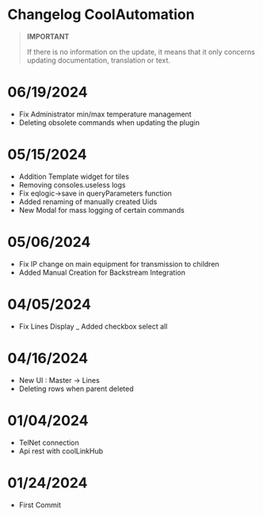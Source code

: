 # Changelog CoolAutomation


>**IMPORTANT**
>
>If there is no information on the update, it means that it only concerns updating documentation, translation or text.


# 06/19/2024

- Fix Administrator min/max temperature management
- Deleting obsolete commands when updating the plugin


# 05/15/2024

- Addition Template widget for tiles
- Removing consoles.useless logs
- Fix eqlogic->save in queryParameters function
- Added renaming of manually created Uids
- New Modal for mass logging of certain commands


# 05/06/2024

- Fix IP change on main equipment for transmission to children
- Added Manual Creation for Backstream Integration

# 04/05/2024

- Fix Lines Display
_ Added checkbox select all

# 04/16/2024

- New UI :  Master -> Lines
- Deleting rows when parent deleted


# 01/04/2024

- TelNet connection
- Api rest with coolLinkHub

# 01/24/2024

- First Commit

